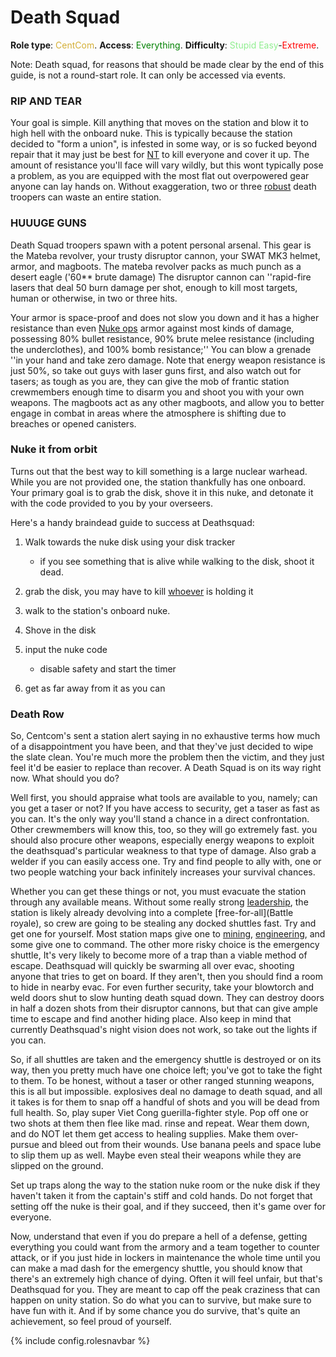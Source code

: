 # Death Squad
**Role type**: <font color="#D4AF37">CentCom</font>. **Access**: <font color="green">Everything</font>. **Difficulty**: <font color="lightgreen">Stupid Easy</font>-<font color="Red">Extreme</font>.

Note: Death squad, for reasons that should be made clear by the end of this guide, is not a round-start role. It can only be accessed via events.
### RIP AND TEAR 


Your goal is simple. Kill anything that moves on the station and blow it to high hell with the onboard nuke. This is typically because the station decided to "form a union", is infested in some way, or is so fucked beyond repair that it may just be best for [NT](The-Lore.md) to kill everyone and cover it up. The amount of resistance you'll face will vary wildly, but this wont typically pose a problem, as you are equipped with the most flat out overpowered gear anyone can lay hands on. Without exaggeration, two or three [robust](Combat.md) death troopers can waste an entire station. 
### HUUUGE GUNS


Death Squad troopers spawn with a potent personal arsenal. This gear is the Mateba revolver, your trusty disruptor cannon, your SWAT MK3 helmet, armor, and magboots. The mateba revolver packs as much punch as a desert eagle ('60** brute damage) The disruptor cannon can ''rapid-fire lasers that deal 50 burn damage per shot, enough to kill most targets, human or otherwise, in two or three hits.

Your armor is space-proof and does not slow you down and it has a higher resistance than even [Nuke ops](Nuclear-Emergency.md) armor against most kinds of damage, possessing 80% bullet resistance, 90% brute melee resistance (including the underclothes), and 100% bomb resistance;'' You can blow a grenade ''in your hand and take zero damage. Note that energy weapon resistance is just 50%, so take out guys with laser guns first, and also watch out for tasers; as tough as you are, they can give the mob of frantic station crewmembers enough time to disarm you and shoot you with your own weapons. The magboots act as any other magboots, and allow you to better engage in combat in areas where the atmosphere is shifting due to breaches or opened canisters.
### Nuke it from orbit 

Turns out that the best way to kill something is a large nuclear warhead. While you are not provided one, the station thankfully has one onboard. Your primary goal is to grab the disk, shove it in this nuke, and detonate it with the code provided to you by your overseers.        

Here's a handy braindead guide to success at Deathsquad:        

1.  Walk towards the nuke disk using your disk tracker
	
	* if you see something that is alive while walking to the disk, shoot it dead.
	
	  
	
1. grab the disk, you may have to kill [whoever](Captain.md) is holding it

   

1. walk to the station's onboard nuke.

   

1. Shove in the disk

   

1.  input the nuke code
	
	* disable safety and start the timer
	
	  
	
1.  get as far away from it as you can


### Death Row

So, Centcom's sent a station alert saying in no exhaustive terms how much of a disappointment you have been, and that they've just decided to wipe the slate clean. You're much more the problem then the victim, and they just feel it'd be easier to replace than recover. A Death Squad is on its way right now. What should you do? 

Well first, you should appraise what tools are available to you, namely; can you get a taser or not? If you have access to security, get a taser as fast as you can. It's the only way you'll stand a chance in a direct confrontation. Other crewmembers will know this, too, so they will go extremely fast. you should also procure other weapons, especially energy weapons to exploit the deathsquad's particular weakness to that type of damage. Also grab a welder if you can easily access one. Try and find people to ally with, one or two people watching your back infinitely increases your survival chances.

Whether you can get these things or not, you must evacuate the station through any available means. Without some really strong [leadership](Captain.md), the station is likely already devolving into a complete [free-for-all](Battle royale), so crew are going to be stealing any docked shuttles fast. Try and get one for yourself. Most station maps give one to [mining](Shaft-Miner.md), [engineering](Engineer.md), and some give one to command. The other more risky choice is the emergency shuttle, It's very likely to become more of a trap than a viable method of escape. Deathsquad will quickly be swarming all over evac, shooting anyone that tries to get on board. If they aren't, then you should find a room to hide in nearby evac. For even further security, take your blowtorch and weld doors shut to slow hunting death squad down. They can destroy doors in half a dozen shots from their disruptor cannons, but that can give ample time to escape and find another hiding place. Also keep in mind that currently Deathsquad's night vision does not work, so take out the lights if you can. 

So, if all shuttles are taken and the emergency shuttle is destroyed or on its way, then you pretty much have one choice left; you've got to take the fight to them. To be honest, without a taser or other ranged stunning weapons, this is all but impossible. explosives deal no damage to death squad, and all it takes is for them to snap off a handful of shots and you will be dead from full health. So, play super Viet Cong guerilla-fighter style. Pop off one or two shots at them then flee like mad. rinse and repeat. Wear them down, and do NOT let them get access to healing supplies. Make them over-pursue and bleed out from their wounds. Use banana peels and space lube to slip them up as well. Maybe even steal their weapons while they are slipped on the ground.

Set up traps along the way to the station nuke room or the nuke disk if they haven't taken it from the captain's stiff and cold hands. Do not forget that setting off the nuke is their goal, and if they succeed, then it's game over for everyone.

Now, understand that even if you do prepare a hell of a defense, getting everything you could want from the armory and a team together to counter attack, or if you just hide in lockers in maintenance the whole time until you can make a mad dash for the emergency shuttle, you should know that there's an extremely high chance of dying. Often it will feel unfair, but that's Deathsquad for you. They are meant to cap off the peak craziness that can happen on unity station. So do what you can to survive, but make sure to have fun with it. And if by some chance you do survive, that's quite an achievement, so feel proud of yourself.

 {% include config.rolesnavbar %}
